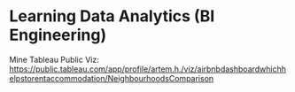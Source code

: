 # Learning Data Analytics (BI Engineering)
Mine Tableau Public Viz: https://public.tableau.com/app/profile/artem.h./viz/airbnbdashboardwhichhelpstorentaccommodation/NeighbourhoodsComparison
